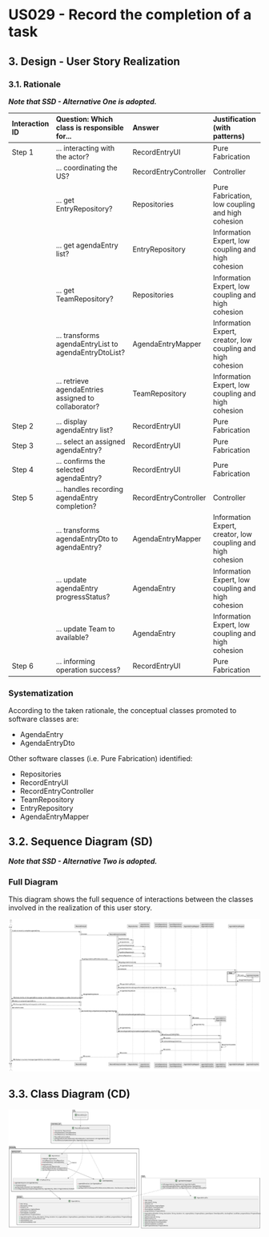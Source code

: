 # US029 - Record the completion of a task

## 3. Design - User Story Realization 

### 3.1. Rationale

_**Note that SSD - Alternative One is adopted.**_


| Interaction ID | Question: Which class is responsible for...           | Answer                | Justification (with patterns)                               |
|:---------------|:------------------------------------------------------|:----------------------|:------------------------------------------------------------|
| Step 1         | ... interacting with the actor?                       | RecordEntryUI         | Pure Fabrication                                            |
|                | ... coordinating the US?                              | RecordEntryController | Controller                                                  |
|                | ... get EntryRepository?                              | Repositories          | Pure Fabrication, low coupling and high cohesion            |
|                | ... get agendaEntry list?                             | EntryRepository       | Information Expert, low coupling and high cohesion          |
|                | ... get TeamRepository?                               | Repositories          | Information Expert, low coupling and high cohesion          |
|                | ... transforms agendaEntryList to agendaEntryDtoList? | AgendaEntryMapper     | Information Expert, creator, low coupling and high cohesion |
|                | ... retrieve agendaEntries assigned to collaborator?  | TeamRepository        | Information Expert, low coupling and high cohesion          |
| Step 2         | ... display agendaEntry list?                         | RecordEntryUI         | Pure Fabrication                                            |
| Step 3         | ... select an assigned agendaEntry?                   | RecordEntryUI         | Pure Fabrication                                            |
| Step 4         | ... confirms the selected agendaEntry?                | RecordEntryUI         | Pure Fabrication                                            |
| Step 5         | ... handles recording agendaEntry completion?         | RecordEntryController | Controller                                                  |
|                | ... transforms agendaEntryDto to agendaEntry?         | AgendaEntryMapper     | Information Expert, creator, low coupling and high cohesion |
|                | ... update agendaEntry progressStatus?                | AgendaEntry           | Information Expert, low coupling and high cohesion          | 
|                | ... update Team to available?                         | AgendaEntry           | Information Expert, low coupling and high cohesion          |
| Step 6         | ... informing operation success?                      | RecordEntryUI         | Pure Fabrication                                            | 



### Systematization ##

According to the taken rationale, the conceptual classes promoted to software classes are: 

* AgendaEntry
* AgendaEntryDto

Other software classes (i.e. Pure Fabrication) identified: 

* Repositories
* RecordEntryUI
* RecordEntryController
* TeamRepository
* EntryRepository
* AgendaEntryMapper


## 3.2. Sequence Diagram (SD)

_**Note that SSD - Alternative Two is adopted.**_

### Full Diagram

This diagram shows the full sequence of interactions between the classes involved in the realization of this user story.

![Sequence Diagram - Full](svg/us029-sequence-diagram-full.svg)

## 3.3. Class Diagram (CD)

![Class Diagram](svg/us029-class-diagram.svg)